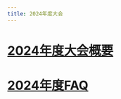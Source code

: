 ```yaml
---
title: 2024年度大会
---
```

# [2024年度大会概要](/過去の大会/2024/outline.html)
# [2024年度FAQ](/過去の大会/2024/2024FAQ.html)
